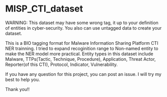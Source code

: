 # MISP_CTI_dataset

WARNING: This dataset may have some wrong tag, it up to your definition of entities in cyber-security. You also can use untagged data to create your dataset. 

This is a BIO tagging format for Malware Information Sharing Platform CTI NER trainning. 
I tried to expand recoginition range to Non-named entity to make the NER model more practical. 
Entity types in this dataset include Malware, TTPs(Tactic, Technique, Procedure), Application, Threat Actor, Reporter(of this CTI), Protocol, Indicator, Vulnerability.

If you have any question for this project, you can post an issue. I will try my best to help you.

Thank you!!
